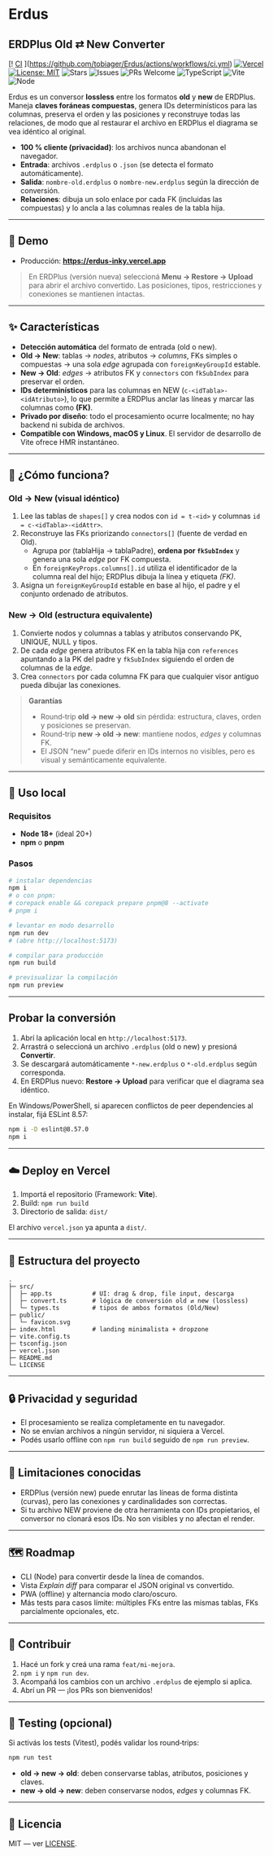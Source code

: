 # Erdus
## ERDPlus Old ⇄ New Converter


[! [CI](https://github.com/tobiager/Erdus/actions/workflows/ci.yml/badge.svg?branch=main) ](https://github.com/tobiager/Erdus/actions/workflows/ci.yml)
[![Vercel](https://img.shields.io/badge/deploy-Vercel-black?logo=vercel)](https://erdus-inky.vercel.app)
[![License: MIT](https://img.shields.io/badge/License-MIT-blue.svg)](LICENSE)
![Stars](https://img.shields.io/github/stars/tobiager/Erdus?logo=github)
![Issues](https://img.shields.io/github/issues/tobiager/Erdus)
![PRs Welcome](https://img.shields.io/badge/PRs-welcome-brightgreen)
![TypeScript](https://img.shields.io/badge/TypeScript-5.x-3178C6?logo=typescript&logoColor=white)
![Vite](https://img.shields.io/badge/Vite-5.x-646CFF?logo=vite&logoColor=white)
![Node](https://img.shields.io/badge/Node-≥18-339933?logo=node.js&logoColor=white)

Erdus es un conversor **lossless** entre los formatos **old** y **new** de ERDPlus. Maneja **claves foráneas compuestas**, genera IDs determinísticos para las columnas, preserva el orden y las posiciones y reconstruye todas las relaciones, de modo que al restaurar el archivo en ERDPlus el diagrama se vea idéntico al original.

- **100 % cliente (privacidad)**: los archivos nunca abandonan el navegador.
- **Entrada**: archivos `.erdplus` o `.json` (se detecta el formato automáticamente).
- **Salida**: `nombre-old.erdplus` o `nombre-new.erdplus` según la dirección de conversión.
- **Relaciones**: dibuja un solo enlace por cada FK (incluidas las compuestas) y lo ancla a las columnas reales de la tabla hija.

---

## 🔗 Demo
- Producción: **https://erdus-inky.vercel.app**

> En ERDPlus (versión nueva) seleccioná **Menu → Restore → Upload** para abrir el archivo convertido. Las posiciones, tipos, restricciones y conexiones se mantienen intactas.

---

## ✨ Características
- **Detección automática** del formato de entrada (old o new).
- **Old → New**: tablas → *nodes*, atributos → *columns*, FKs simples o compuestas → una sola *edge* agrupada con `foreignKeyGroupId` estable.
- **New → Old**: *edges* → atributos FK y `connectors` con `fkSubIndex` para preservar el orden.
- **IDs determinísticos** para las columnas en NEW (`c-<idTabla>-<idAtributo>`), lo que permite a ERDPlus anclar las líneas y marcar las columnas como **(FK)**.
- **Privado por diseño**: todo el procesamiento ocurre localmente; no hay backend ni subida de archivos.
- **Compatible con Windows, macOS y Linux**. El servidor de desarrollo de Vite ofrece HMR instantáneo.

---

## 🧠 ¿Cómo funciona?
### Old → New (visual idéntico)
1. Lee las tablas de `shapes[]` y crea nodos con `id = t-<id>` y columnas `id = c-<idTabla>-<idAttr>`.
2. Reconstruye las FKs priorizando `connectors[]` (fuente de verdad en Old).
   - Agrupa por (tablaHija → tablaPadre), **ordena por `fkSubIndex`** y genera una sola *edge* por FK compuesta.
   - En `foreignKeyProps.columns[].id` utiliza el identificador de la columna real del hijo; ERDPlus dibuja la línea y etiqueta *(FK)*.
3. Asigna un `foreignKeyGroupId` estable en base al hijo, el padre y el conjunto ordenado de atributos.

### New → Old (estructura equivalente)
1. Convierte nodos y columnas a tablas y atributos conservando PK, UNIQUE, NULL y tipos.
2. De cada *edge* genera atributos FK en la tabla hija con `references` apuntando a la PK del padre y `fkSubIndex` siguiendo el orden de columnas de la *edge*.
3. Crea `connectors` por cada columna FK para que cualquier visor antiguo pueda dibujar las conexiones.

> **Garantías**
> - Round‑trip **old → new → old** sin pérdida: estructura, claves, orden y posiciones se preservan.
> - Round‑trip **new → old → new**: mantiene nodos, *edges* y columnas FK.
> - El JSON “new” puede diferir en IDs internos no visibles, pero es visual y semánticamente equivalente.

---

## 🚀 Uso local

### Requisitos
- **Node 18+** (ideal 20+)
- **npm** o **pnpm**

### Pasos
```bash
# instalar dependencias
npm i
# o con pnpm:
# corepack enable && corepack prepare pnpm@8 --activate
# pnpm i

# levantar en modo desarrollo
npm run dev
# (abre http://localhost:5173)

# compilar para producción
npm run build

# previsualizar la compilación
npm run preview
```

---

## Probar la conversión
1. Abrí la aplicación local en `http://localhost:5173`.
2. Arrastrá o seleccioná un archivo `.erdplus` (old o new) y presioná **Convertir**.
3. Se descargará automáticamente `*-new.erdplus` o `*-old.erdplus` según corresponda.
4. En ERDPlus nuevo: **Restore → Upload** para verificar que el diagrama sea idéntico.

En Windows/PowerShell, si aparecen conflictos de peer dependencies al instalar, fijá ESLint 8.57:
```bash
npm i -D eslint@8.57.0
npm i
```

---

## ☁️ Deploy en Vercel
1. Importá el repositorio (Framework: **Vite**).
2. Build: `npm run build`
3. Directorio de salida: `dist/`

El archivo `vercel.json` ya apunta a `dist/`.

---

## 📁 Estructura del proyecto
```
.
├─ src/
│  ├─ app.ts           # UI: drag & drop, file input, descarga
│  ├─ convert.ts       # lógica de conversión old ⇄ new (lossless)
│  └─ types.ts         # tipos de ambos formatos (Old/New)
├─ public/
│  └─ favicon.svg
├─ index.html          # landing minimalista + dropzone
├─ vite.config.ts
├─ tsconfig.json
├─ vercel.json
├─ README.md
└─ LICENSE
```

---

## 🔒 Privacidad y seguridad
- El procesamiento se realiza completamente en tu navegador.
- No se envían archivos a ningún servidor, ni siquiera a Vercel.
- Podés usarlo offline con `npm run build` seguido de `npm run preview`.

---

## 🧭 Limitaciones conocidas
- ERDPlus (versión new) puede enrutar las líneas de forma distinta (curvas), pero las conexiones y cardinalidades son correctas.
- Si tu archivo NEW proviene de otra herramienta con IDs propietarios, el conversor no clonará esos IDs. No son visibles y no afectan el render.

---

## 🗺️ Roadmap
- CLI (Node) para convertir desde la línea de comandos.
- Vista *Explain diff* para comparar el JSON original vs convertido.
- PWA (offline) y alternancia modo claro/oscuro.
- Más tests para casos límite: múltiples FKs entre las mismas tablas, FKs parcialmente opcionales, etc.

---

## 🤝 Contribuir
1. Hacé un fork y creá una rama `feat/mi-mejora`.
2. `npm i` y `npm run dev`.
3. Acompañá los cambios con un archivo `.erdplus` de ejemplo si aplica.
4. Abrí un PR — ¡los PRs son bienvenidos!

---

## 🧪 Testing (opcional)

Si activás los tests (Vitest), podés validar los round‑trips:
```bash
npm run test
```
- **old → new → old**: deben conservarse tablas, atributos, posiciones y claves.
- **new → old → new**: deben conservarse nodos, *edges* y columnas FK.

---

## 📝 Licencia

MIT — ver [LICENSE](LICENSE).


